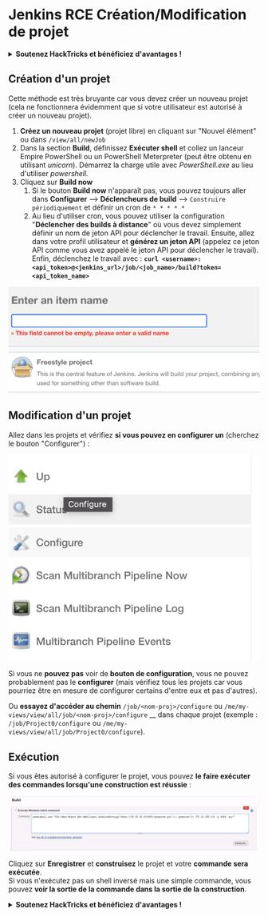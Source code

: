# Jenkins RCE Création/Modification de projet

<details>

<summary><strong>Soutenez HackTricks et bénéficiez d'avantages !</strong></summary>

* Si vous souhaitez voir votre **entreprise annoncée dans HackTricks** ou si vous souhaitez accéder à la **dernière version de PEASS ou télécharger HackTricks en PDF**, consultez les [**PLANS D'ABONNEMENT**](https://github.com/sponsors/carlospolop) !
* Obtenez le [**swag officiel PEASS & HackTricks**](https://peass.creator-spring.com)
* Découvrez [**The PEASS Family**](https://opensea.io/collection/the-peass-family), notre collection d'[**NFTs**](https://opensea.io/collection/the-peass-family) exclusifs
* **Rejoignez** 💬 [**le groupe Discord**](https://discord.gg/hRep4RUj7f) ou le [**groupe Telegram**](https://t.me/peass) ou **suivez** moi sur **Twitter** 🐦 [**@carlospolopm**](https://twitter.com/carlospolopm).
* **Partagez vos astuces de piratage en soumettant des PR aux** [**HackTricks**](https://github.com/carlospolop/hacktricks) et [**HackTricks Cloud**](https://github.com/carlospolop/hacktricks-cloud) **dépôts Github.**

</details>

## Création d'un projet

Cette méthode est très bruyante car vous devez créer un nouveau projet (cela ne fonctionnera évidemment que si votre utilisateur est autorisé à créer un nouveau projet).

1. **Créez un nouveau projet** (projet libre) en cliquant sur "Nouvel élément" ou dans `/view/all/newJob`
2. Dans la section **Build**, définissez **Exécuter shell** et collez un lanceur Empire PowerShell ou un PowerShell Meterpreter (peut être obtenu en utilisant _unicorn_). Démarrez la charge utile avec _PowerShell.exe_ au lieu d'utiliser _powershell._
3. Cliquez sur **Build now**
   1. Si le bouton **Build now** n'apparaît pas, vous pouvez toujours aller dans **Configurer** --> **Déclencheurs de build** --> `Construire périodiquement` et définir un cron de `* * * * *`
   2. Au lieu d'utiliser cron, vous pouvez utiliser la configuration "**Déclencher des builds à distance**" où vous devez simplement définir un nom de jeton API pour déclencher le travail. Ensuite, allez dans votre profil utilisateur et **générez un jeton API** (appelez ce jeton API comme vous avez appelé le jeton API pour déclencher le travail). Enfin, déclenchez le travail avec : **`curl <username>:<api_token>@<jenkins_url>/job/<job_name>/build?token=<api_token_name>`**

![](<../../.gitbook/assets/image (12) (1).png>)

## Modification d'un projet

Allez dans les projets et vérifiez **si vous pouvez en configurer un** (cherchez le bouton "Configurer") :

![](<../../.gitbook/assets/image (34).png>)

Si vous ne **pouvez pas** voir de **bouton de configuration**, vous ne pouvez probablement pas le **configurer** (mais vérifiez tous les projets car vous pourriez être en mesure de configurer certains d'entre eux et pas d'autres).

Ou **essayez d'accéder au chemin** `/job/<nom-proj>/configure` ou `/me/my-views/view/all/job/<nom-proj>/configure` __ dans chaque projet (exemple : `/job/Project0/configure` ou `/me/my-views/view/all/job/Project0/configure`).

## Exécution

Si vous êtes autorisé à configurer le projet, vous pouvez **le faire exécuter des commandes lorsqu'une construction est réussie** :

![](<../../.gitbook/assets/image (70).png>)

Cliquez sur **Enregistrer** et **construisez** le projet et votre **commande sera exécutée**.\
Si vous n'exécutez pas un shell inversé mais une simple commande, vous pouvez **voir la sortie de la commande dans la sortie de la construction**.

<details>

<summary><strong>Soutenez HackTricks et bénéficiez d'avantages !</strong></summary>

* Si vous souhaitez voir votre **entreprise annoncée dans HackTricks** ou si vous souhaitez accéder à la **dernière version de PEASS ou télécharger HackTricks en PDF**, consultez les [**PLANS D'ABONNEMENT**](https://github.com/sponsors/carlospolop) !
* Obtenez le [**swag officiel PEASS & HackTricks**](https://peass.creator-spring.com)
* Découvrez [**The PEASS Family**](https://opensea.io/collection/the-peass-family), notre collection d'[**NFTs**](https://opensea.io/collection/the-peass-family) exclusifs
* **Rejoignez** 💬 [**le groupe Discord**](https://discord.gg/hRep4RUj7f) ou le [**groupe Telegram**](https://t.me/peass) ou **suivez** moi sur **Twitter** 🐦 [**@carlospolopm**](https://twitter.com/carlospolopm).
* **Partagez vos astuces de piratage en soumettant des PR aux** [**HackTricks**](https://github.com/carlospolop/hacktricks) et [**HackTricks Cloud**](https://github.com/carlospolop/hacktricks-cloud) **dépôts Github.**

</details>